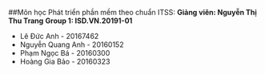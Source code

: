 ##Môn học Phát triển phần mềm theo chuẩn ITSS:
**Giảng viên: Nguyễn Thị Thu Trang** 
**Group 1: ISD.VN.20191-01**
 * Lê Đức Anh		- 20167462
 * Nguyễn Quang Anh	- 20160152
 * Phạm Ngọc Bá	- 20160300
 * Hoàng Gia Bảo	- 20160323
